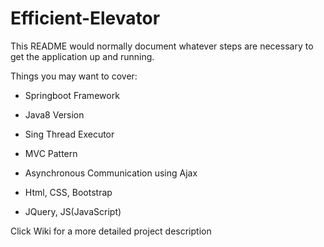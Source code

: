 # Efficient-Elevator
This README would normally document whatever steps are necessary to get the application up and running.

Things you may want to cover:

* Springboot Framework  

* Java8 Version  

* Sing Thread Executor 

* MVC Pattern 

* Asynchronous Communication using Ajax 

* Html, CSS, Bootstrap

* JQuery, JS(JavaScript)  

Click Wiki for a more detailed project description
  
